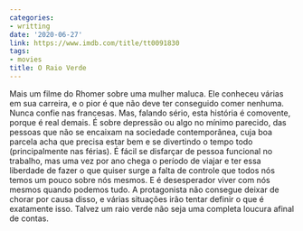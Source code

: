 ```yaml
---
categories:
- writting
date: '2020-06-27'
link: https://www.imdb.com/title/tt0091830
tags:
- movies
title: O Raio Verde
---
```


Mais um filme do Rhomer sobre uma mulher maluca. Ele conheceu várias em sua carreira, e o pior é que não deve ter conseguido comer nenhuma. Nunca confie nas francesas. Mas, falando sério, esta história é comovente, porque é real demais. É sobre depressão ou algo no mínimo parecido, das pessoas que não se encaixam na sociedade contemporânea, cuja boa parcela acha que precisa estar bem e se divertindo o tempo todo (principalmente nas férias). É fácil se disfarçar de pessoa funcional no trabalho, mas uma vez por ano chega o período de viajar e ter essa liberdade de fazer o que quiser surge a falta de controle que todos nós temos um pouco sobre nós mesmos. E é desesperador viver com nós mesmos quando podemos tudo. A protagonista não consegue deixar de chorar por causa disso, e várias situações irão tentar definir o que é exatamente isso. Talvez um raio verde não seja uma completa loucura afinal de contas.